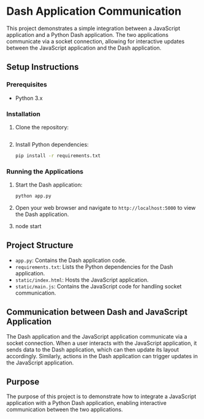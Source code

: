 # Dash Application Communication

This project demonstrates a simple integration between a JavaScript application and a Python Dash application. The two applications communicate via a socket connection, allowing for interactive updates between the JavaScript application and the Dash application.

## Setup Instructions

### Prerequisites

- Python 3.x

### Installation

1. Clone the repository:
   ```sh
   ```

2. Install Python dependencies:
   ```sh
   pip install -r requirements.txt
   ```

### Running the Applications

1. Start the Dash application:
   ```sh
   python app.py
   ```

2. Open your web browser and navigate to `http://localhost:5000` to view the Dash application.

3. node start

## Project Structure

- `app.py`: Contains the Dash application code.
- `requirements.txt`: Lists the Python dependencies for the Dash application.
- `static/index.html`: Hosts the JavaScript application.
- `static/main.js`: Contains the JavaScript code for handling socket communication.

## Communication between Dash and JavaScript Application

The Dash application and the JavaScript application communicate via a socket connection. When a user interacts with the JavaScript application, it sends data to the Dash application, which can then update its layout accordingly. Similarly, actions in the Dash application can trigger updates in the JavaScript application.

## Purpose

The purpose of this project is to demonstrate how to integrate a JavaScript application with a Python Dash application, enabling interactive communication between the two applications.
